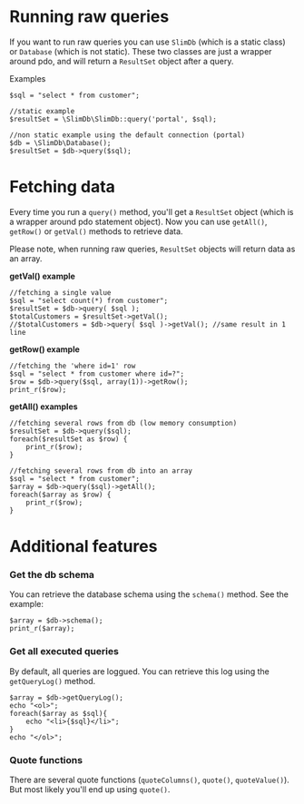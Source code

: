 # Running raw queries

If you want to run raw queries you can use `SlimDb` (which is a static class) or `Database` (which is not static).
These two classes are just a wrapper around pdo, and will return a `ResultSet` object after a query.

Examples

    $sql = "select * from customer";
    
    //static example
    $resultSet = \SlimDb\SlimDb::query('portal', $sql);
    
    //non static example using the default connection (portal)
    $db = \SlimDb\Database();
    $resultSet = $db->query($sql);


# Fetching data

Every time you run a `query()` method, you'll get a `ResultSet` object 
(which is a wrapper around pdo statement object).
Now you can use `getAll()`, `getRow()` or `getVal()` methods to retrieve 
data.

Please note, when running raw queries, `ResultSet` objects will return 
data as an array.

**getVal() example**

    //fetching a single value
    $sql = "select count(*) from customer";
    $resultSet = $db->query( $sql );
    $totalCustomers = $resultSet->getVal();
    //$totalCustomers = $db->query( $sql )->getVal(); //same result in 1 line

**getRow() example**

    //fetching the 'where id=1' row
    $sql = "select * from customer where id=?";
    $row = $db->query($sql, array(1))->getRow();
    print_r($row);

**getAll() examples**

    //fetching several rows from db (low memory consumption)
    $resultSet = $db->query($sql);
    foreach($resultSet as $row) {
        print_r($row);
    }
    
	//fetching several rows from db into an array
    $sql = "select * from customer";
	$array = $db->query($sql)->getAll();
    foreach($array as $row) {
        print_r($row);
    }

# Additional features

### Get the db schema

You can retrieve the database schema using the `schema()` method. See the example:

	$array = $db->schema();
	print_r($array);
	
### Get all executed queries

By default, all queries are loggued.
You can retrieve this log using the `getQueryLog()` method.

	$array = $db->getQueryLog();
	echo "<ol>";
	foreach($array as $sql){
		echo "<li>{$sql}</li>";
	}
	echo "</ol>";

### Quote functions

There are several quote functions (`quoteColumns()`, `quote()`, `quoteValue()`).
But most likely you'll end up using `quote()`.